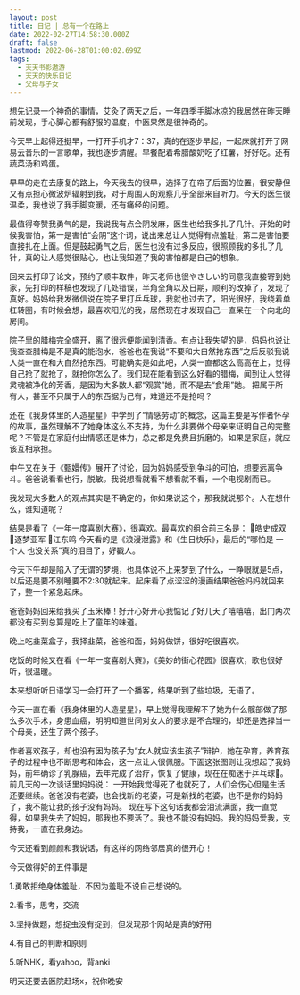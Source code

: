 ```yaml
---
layout: post
title: 日记 | 总有一个在路上
date: 2022-02-27T14:58:30.000Z
draft: false
lastmod: 2022-06-28T01:00:02.699Z
tags:
  - 天天书影遨游
  - 天天的快乐日记
  - 父母与子女
---
```

想先记录一个神奇的事情，艾灸了两天之后，一年四季手脚冰凉的我居然在昨天睡前发现，手心脚心都有舒服的温度，中医果然是很神奇的。

今天早上起得还挺早，一打开手机才7：37，真的在逐步早起，一起床就打开了网易云音乐的一言歌单，我也逐步清醒。早餐配着希腊酸奶吃了红薯，好好吃。还有蔬菜汤和鸡蛋。

早早的走在去康复的路上，今天我去的很早，选择了在帘子后面的位置，很安静但又有点担心微波炉辐射到我，对于周围人的观察几乎全部来自听力。今天的医生很温柔，我也说了我手脚变暖，还有痛经的问题。

最值得夸赞我勇气的是，我说我有点会阴发麻，医生也给我多扎了几针。开始的时候我害怕，第一是害怕“会阴”这个词，说出来总让人觉得有点羞耻，第二是害怕要直接扎在上面。但是鼓起勇气之后，医生也没有过多反应，很照顾我的多扎了几针，真的让人感觉很贴心，也让我知道了我的害怕都是自己的想象。

回来去打印了论文，预约了顺丰取件，昨天老师也很やさしい的同意我直接寄到她家，先打印的样稿也发现了几处错误，半角全角以及日期，顺利的改掉了，发现了真好。妈妈给我发微信说在院子里打乒乓球，我就也过去了，阳光很好，我绕着单杠转圈，有时候会想，最喜欢阳光的我，居然现在才发现自己一直呆在一个向北的房间。

院子里的腊梅完全盛开，离了很远便能闻到清香。有点让我失望的是，妈妈也说让我查查腊梅是不是真的能泡水，爸爸也在我说“不要和大自然抢东西”之后反驳我说人类一直在和大自然抢东西。可能确实是如此吧，人类一直都这么高高在上，觉得自己抢了就抢了，就抢你怎么了。我们现在能看到这么好看的腊梅，闻到让人觉得灵魂被净化的芳香，是因为大多数人都“观赏”她，而不是去“食用”她。
把属于所有人，甚至不只属于人的东西据为己有，难道还不是抢吗？

还在《我身体里的人造星星》中学到了“情感劳动”的概念，这篇主要是写作者怀孕的故事，虽然理解不了她身体这么不支持，为什么非要做个母亲来证明自己的完整呢？不管是在家庭付出情感还是体力，总之都是免费且折磨的。如果是家庭，就应该互相承担。

中午又在关于《甄嬛传》展开了讨论，因为妈妈感受到争斗的可怕，想要远离争斗。爸爸说看看也行，脱敏。我说想看就看不想看就不看，一个电视剧而已。

我发现大多数人的观点其实是不确定的，你如果说这个，那我就说那个。人在想什么，谁知道呢？

结果是看了《一年一度喜剧大赛》，很喜欢。最喜欢的组合前三名是：
🥇皓史成双
🥈逐梦亚军
🥉江东鸣
今天看的是《浪漫泄露》和《生日快乐》，最后的“哪怕是 一个人 也没关系”真的泪目了，好戳人。

今天下午却是陷入了无谓的梦境，也具体说不上来梦到了什么，一睁眼就是5点，以后还是要不别睡要不2:30就起床。起床看了点涩涩的漫画结果爸爸妈妈就回来了，整一个紧急起床。

爸爸妈妈回来给我买了玉米棒！好开心好开心我惦记了好几天了嘻嘻嘻，出门两次都没有买到总算是吃上了童年的味道。

晚上吃韭菜盒子，我择韭菜，爸爸和面，妈妈做饼，很好吃很喜欢。

吃饭的时候又在看《一年一度喜剧大赛》，《美妙的街心花园》很喜欢，歌也很好听，很温暖。

本来想听听日语学习一会打开了一个播客，结果听到了些垃圾，无语了。

今天一直在看《我身体里的人造星星》，早上觉得我理解不了她为什么髋部做了那么多次手术，身患血癌，明明知道世间对女人的要求是不合理的，却还是选择当一个母亲，还生了两个孩子。

作者喜欢孩子，却也没有因为孩子为“女人就应该生孩子”辩护，她在孕育，养育孩子的过程中也不断思考和体会，这一点让人很佩服。下面这张图则让我想起了我妈妈，前年确诊了乳腺癌，去年完成了治疗，恢复了健康，现在在痴迷于乒乓球🏓。前几天的一次谈话里妈妈说：
一开始我觉得死了也就死了，人们会伤心但是生活还要继续。爸爸没有老婆，也会找新的老婆，可是新找的老婆，也不是你的妈妈了，我不能让我的孩子没有妈妈。
现在写下这句话我都会泪流满面，我一直觉得，如果我失去了妈妈，那我也不要活了。我也不能没有妈妈。我的妈妈爱我，支持我，一直在我身边。

今天还看到颜颜和我说话，有这样的网络邻居真的很开心！


今天做得好的五件事是

1.勇敢拒绝身体羞耻，不因为羞耻不说自己想说的。

2.看书，思考，交流

3.坚持做题，想捉虫没有捉到，但发现那个网站是真的好用

4.有自己的判断和原则

5.听NHK，看yahoo，背anki

明天还要去医院赶场x，祝你晚安

